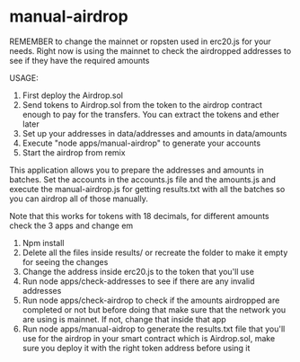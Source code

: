 # manual-airdrop
REMEMBER to change the mainnet or ropsten used in erc20.js for your needs. Right now is using the mainnet to check the airdropped addresses to see if they have the required amounts

USAGE:
1. First deploy the Airdrop.sol
2. Send tokens to Airdrop.sol from the token to the airdrop contract enough to pay for the transfers. You can extract the tokens and ether later
3. Set up your addresses in data/addresses and amounts in data/amounts
4. Execute "node apps/manual-airdrop" to generate your accounts
5. Start the airdrop from remix

This application allows you to prepare the addresses and amounts in batches. Set the accounts in the accounts.js file and the amounts.js and execute the manual-airdrop.js for getting results.txt with all the batches so you can airdrop all of those manually.

Note that this works for tokens with 18 decimals, for different amounts check the 3 apps and change em

1. Npm install
2. Delete all the files inside results/ or recreate the folder to make it empty for seeing the changes
3. Change the address inside erc20.js to the token that you'll use
4. Run node apps/check-addresses to see if there are any invalid addresses
5. Run node apps/check-airdrop to check if the amounts airdropped are completed or not but before doing that make sure that the network you are using is mainnet. If not, change that inside that app
6. Run node apps/manual-aidrop to generate the results.txt file that you'll use for the airdrop in your smart contract which is Airdrop.sol, make sure you deploy it with the right token address before using it
